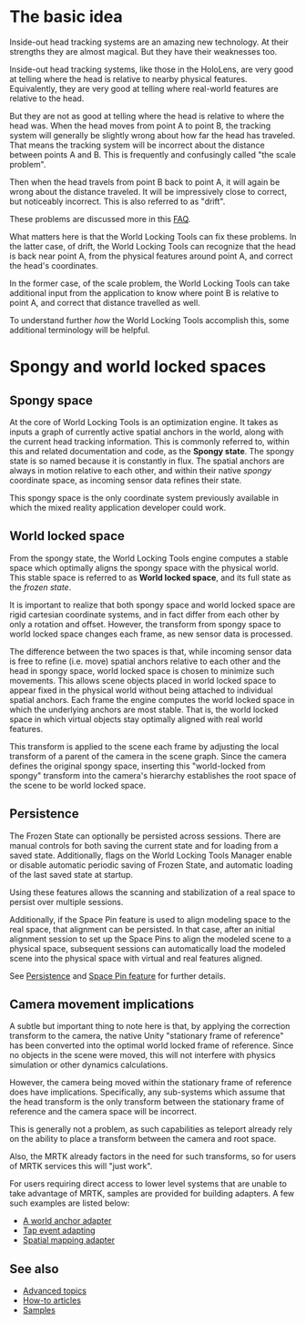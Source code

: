 
# The basic idea

Inside-out head tracking systems are an amazing new technology. At their strengths they are almost magical. But they have their weaknesses too.

Inside-out head tracking systems, like those in the HoloLens, are very good at telling where the head is relative to nearby physical features. Equivalently, they are very good at telling where real-world features are relative to the head.

But they are not as good at telling where the head is relative to where the head was. When the head moves from point A to point B, the tracking system will generally be slightly wrong about how far the head has traveled. That means the tracking system will be incorrect about the distance between points A and B. This is frequently and confusingly called "the scale problem".

Then when the head travels from point B back to point A, it will again be wrong about the distance traveled. It will be impressively close to correct, but noticeably incorrect. This is also referred to as "drift".

These problems are discussed more in this [FAQ](../IntroFAQ.md#why-are-the-virtual-and-real-world-markers-inconsistent).

What matters here is that the World Locking Tools can fix these problems. In the latter case, of drift, the World Locking Tools can recognize that the head is back near point A, from the physical features around point A, and correct the head's coordinates.

In the former case, of the scale problem, the World Locking Tools can take additional input from the application to know where point B is relative to point A, and correct that distance travelled as well.

To understand further _how_ the World Locking Tools accomplish this, some additional terminology will be helpful.

# Spongy and world locked spaces

## Spongy space
At the core of World Locking Tools is an optimization engine. It takes as inputs a graph of currently active spatial anchors in the world, along with the current head tracking information. This is commonly referred to, within this and related documentation and code, as the **Spongy state**. The spongy state is so named because it is constantly in flux. The spatial anchors are always in motion relative to each other, and within their native *spongy* coordinate space, as incoming sensor data refines their state. 

This spongy space is the only coordinate system previously available in which the mixed reality application developer could work.

## World locked space

From the spongy state, the World Locking Tools engine computes a stable space which optimally aligns the spongy space with the physical world. This stable space is referred to as **World locked space**, and its full state as the *frozen state*.

It is important to realize that both spongy space and world locked space are rigid cartesian coordinate systems, and in fact differ from each other by only a rotation and offset. However, the transform from spongy space to world locked space changes each frame, as new sensor data is processed.

The difference between the two spaces is that, while incoming sensor data is free to refine (i.e. move) spatial anchors relative to each other and the head in spongy space, world locked space is chosen to minimize such movements. This allows scene objects placed in world locked space to appear fixed in the physical world without being attached to individual spatial anchors. Each frame the engine computes the world locked space in which the underlying anchors are most stable. That is, the world locked space in which virtual objects stay optimally aligned with real world features. 

This transform is applied to the scene each frame by adjusting the local transform of a parent of the camera in the scene graph. Since the camera defines the original spongy space, inserting this "world-locked from spongy" transform into the camera's hierarchy establishes the root space of the scene to be world locked space.

## Persistence

The Frozen State can optionally be persisted across sessions. There are manual controls for both saving the current state and for loading from a saved state. Additionally, flags on the World Locking Tools Manager enable or disable automatic periodic saving of Frozen State, and automatic loading of the last saved state at startup.

Using these features allows the scanning and stabilization of a real space to persist over multiple sessions. 

Additionally, if the Space Pin feature is used to align modeling space to the real space, that alignment can be persisted. In that case, after an initial alignment session to set up the Space Pins to align the modeled scene to a physical space, subsequent sessions can automatically load the modeled scene into the physical space with virtual and real features aligned.

See [Persistence](Advanced/Persistence.md) and [Space Pin feature](Advanced/SpacePins.md) for further details.

## Camera movement implications

A subtle but important thing to note here is that, by applying the correction transform to the camera, the native Unity "stationary frame of reference" has been converted into the optimal world locked frame of reference. Since no objects in the scene were moved, this will not interfere with physics simulation or other dynamics calculations.

However, the camera being moved within the stationary frame of reference does have implications. Specifically, any sub-systems which assume that the head transform is the only transform between the stationary frame of reference and the camera space will be incorrect. 

This is generally not a problem, as such capabilities as teleport already rely on the ability to place a transform between the camera and root space.

Also, the MRTK already factors in the need for such transforms, so for users of MRTK services this will "just work".

For users requiring direct access to lower level systems that are unable to take advantage of MRTK, samples are provided for building adapters. A few such examples are listed below:

* [A world anchor adapter](xref:Microsoft.MixedReality.WorldLocking.Tools.WorldAnchorAdapter)
* [Tap event adapting](xref:Microsoft.MixedReality.WorldLocking.Tools.FrozenTapToAdd)
* [Spatial mapping adapter](xref:Microsoft.MixedReality.WorldLocking.Tools.FrozenSpatialMapping)

## See also

* [Advanced topics](AdvancedConcepts.md)
* [How-to articles](../HowTos.md)
* [Samples](../HowTos/SampleApplications.md)

